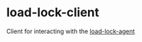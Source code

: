 # load-lock-client

Client for interacting with the [load-lock-agent](https://github.com/ThetaSinner/load-lock-agent)
